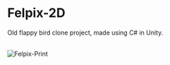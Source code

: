 # Felpix-2D
Old flappy bird clone project, made using C# in Unity.<br><br>

![Felpix-Print](https://github.com/Pixelikas/Felpix-2D/assets/67108278/54ffaa85-ccbf-4f3a-85d8-35bfbf8ed4b6)

